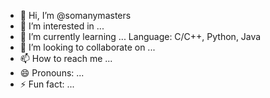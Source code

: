 - 👋 Hi, I’m @somanymasters
- 👀 I’m interested in ...
- 🌱 I’m currently learning ...
  Language: C/C++, Python, Java
- 💞️ I’m looking to collaborate on ...
- 📫 How to reach me ...
- 😄 Pronouns: ...
- ⚡ Fun fact: ...

<!---
somanymasters/somanymasters is a ✨ special ✨ repository because its `README.md` (this file) appears on your GitHub profile.
You can click the Preview link to take a look at your changes.
--->
